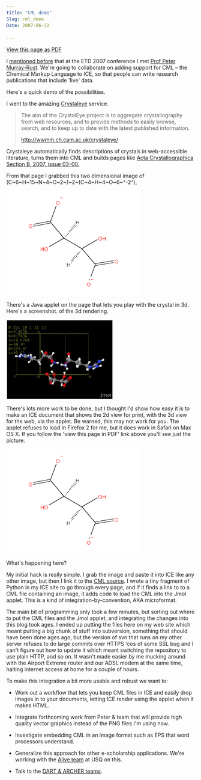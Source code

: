```yaml
---
Title: "CML demo"
Slug: cml_demo
Date: 2007-06-22

---
```

[View this page as PDF](/blog/2007/06/22/cml_demo/100.pdf)

<div>

<div>

I [mentioned before](http://ptsefton.com/blog/2007/06/15/etd_2007) that
at the ETD 2007 conference I met [Prof Peter
Murray-Rust](http://wwmm.ch.cam.ac.uk/blogs/murrayrust/). We're going to
collaborate on adding support for CML <span
class="spCh spChx2013">–</span> the Chemical Markup Language to ICE, so
that people can write research publications that include 'live' data.

Here's a quick demo of the possibilities.

I went to the amazing [Crystaleye](http://wwmm.ch.cam.ac.uk/crystaleye/)
service.

> The aim of the CrystalEye project is to aggregate crystallography from
> web resources, and to provide methods to easily browse, search, and to
> keep up to date with the latest published information.
>
> <http://wwmm.ch.cam.ac.uk/crystaleye/>

Crystaleye automatically finds descriptions of crystals in
web-accessible literature, turns them into CML and builds pages like
[Acta Crystallographica Section B, 2007, issue
03-00.](http://wwmm.ch.cam.ac.uk/crystaleye/summary/acta/b/2007/03-00/index.html)

From that page I grabbed this two dimensional image of
(C~6~H~15~N~4~O~2~)~2~(C~4~H~4~O~6~^-2^),

![graphics3](/blog/2007/06/22/cml_demo/1.png)

There's a Java applet on the page that lets you play with the crystal in
3d. Here's a screenshot. of the 3d rendering.

![graphics2](/blog/2007/06/22/cml_demo/2.jpg)

There's lots more work to be done, but I thought I'd show how easy it is
to make an ICE document that shows the 2d view for print, with the 3d
view for the web, via the applet. Be warned, this may not work for you.
The applet refuses to load in Firefox 2 for me, but it does work in
Safari on Max OS X. If you follow the 'view this page in PDF' link above
you'll see just the picture.

[![graphics1](/blog/2007/06/22/cml_demo/1.png)](http://ptsefton.com/files/cml/bk5044sup1_II.complete.cml.xml)

<div>

<div id="jmolContainer">

</div>

<div id="rendering">

</div>

</div>

What's happening here?

My initial hack is really simple. I grab the image and paste it into ICE
like any other image, but then I link it to the [CML
source](../../../files/cml/bk5044sup1_II.complete.cml.xml). I wrote a
tiny fragment of Python in my ICE site to go through every page, and if
it finds a link to to a CML file containing an image, it adds code to
load the CML into the Jmol applet. This is a kind of
integration-by-convention, AKA microformat.

The main bit of programming only took a few minutes, but sorting out
where to put the CML files and the Jmol applet, and integrating the
changes into this blog took ages. I ended up putting the files here on
my web site which meant putting a big chunk of stuff into subversion,
something that should have been done ages ago, but the version of svn
that runs on my other server refuses to do large commits over HTTPS 'cos
of some SSL bug and I can't figure out how to update it which meant
switching the repository to use plain HTTP, and so on. It wasn't made
easier by me mucking around with the Airport Extreme router and our ADSL
modem at the same time, halting internet access at home for a couple of
hours.

To make this integration a bit more usable and robust we want to:

-   Work out a workflow that lets you keep CML files in ICE and easily
    drop images in to your documents, letting ICE render using the
    applet when it makes HTML.

-   Integrate forthcoming work from Peter & team that will provide high
    quality vector graphics instead of the PNG files I'm using now.

-   Investigate embedding CML in an image format such as EPS that word
    processors understand.

-   Generalize this approach for other e-scholarship applications. We're
    working with the [Alive team](http://www.alivex3d.org/) at USQ on
    this.

-   Talk to the [DART & ARCHER
    teams](http://www.ariadne.ac.uk/issue51/treloar-groenewegen/).

</div>

</div>
